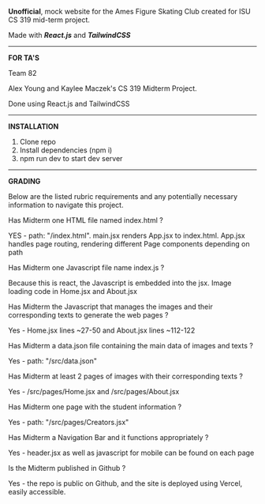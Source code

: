**Unofficial**, mock website for the Ames Figure Skating Club created for ISU CS 319 mid-term project.

Made with **_React.js_** and **_TailwindCSS_**

<hr>

**FOR TA'S**

Team 82

Alex Young and Kaylee Maczek's CS 319 Midterm Project.

Done using React.js and TailwindCSS

<hr>

**INSTALLATION**
<ol>
  <li>Clone repo</li>
  <li>Install dependencies (npm i)</li>
  <li>npm run dev to start dev server</li>
</ol>

<hr>

**GRADING**

Below are the listed rubric requirements and any potentially necessary information to navigate this project.

Has Midterm one HTML file named index.html ?

YES - path: "/index.html". main.jsx renders App.jsx to index.html. App.jsx handles page routing, rendering different Page components depending on path

Has Midterm one Javascript file name index.js ?

Because this is react, the Javascript is embedded into the jsx. Image loading code in Home.jsx and About.jsx

Has Midterm the Javascript that manages the images and their corresponding texts to generate the web pages ?

Yes - Home.jsx lines ~27-50 and About.jsx lines ~112-122

Has Midterm a data.json file containing the main data of images and texts ?

Yes - path: "/src/data.json"

Has Midterm at least 2 pages of images with their corresponding texts ?

Yes - /src/pages/Home.jsx and /src/pages/About.jsx

Has Midterm one page with the student information ?

Yes - path: "/src/pages/Creators.jsx"

Has Midterm a Navigation Bar and it functions appropriately ?

Yes - header.jsx as well as javascript for mobile can be found on each page

Is the Midterm published in Github ?

Yes - the repo is public on Github, and the site is deployed using Vercel, easily accessible.

